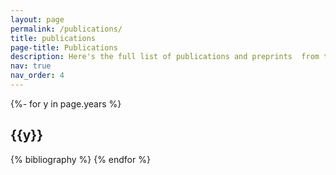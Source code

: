 ```yaml
---
layout: page
permalink: /publications/
title: publications
page-title: Publications
description: Here's the full list of publications and preprints  from the lab
nav: true
nav_order: 4
---
```

<!-- _pages/publications.md -->
<div class="publications">

{%- for y in page.years %}
  <h2 class="year">{{y}}</h2>
  {% bibliography %}
{% endfor %}

</div>
